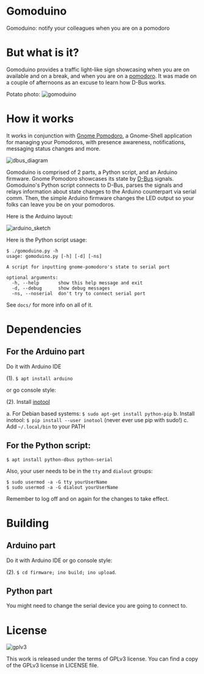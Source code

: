 Gomoduino
======

Gomoduino: notify your colleagues when you are on a pomodoro


# But what is it?
Gomoduino provides a traffic light-like sign showcasing when you are on available
and on a break, and when you are on a [pomodoro](http://pomodorotechnique.com).
It was made on a couple of afternoons as an excuse to learn how D-Bus works.

Potato photo:
![gomoduino](https://github.com/viccuad/gomoduino/raw/master/assets/web/gomoduino.jpg)

# How it works
It works in conjunction with [Gnome Pomodoro](http://gnomepomodoro.org),
a Gnome-Shell application for managing your Pomodoros, with presence awareness,
notifications, messaging status changes and more.

![dbus_diagram](https://github.com/viccuad/gomoduino/raw/master/assets/web/bustle_pomodoro_log.png)

Gomoduino is comprised of 2 parts, a Python script, and an Arduino firmware.
Gnome Pomodoro showcases its state by [D-Bus](https://freedesktop.org/wiki/IntroductionToDBus/)
signals. Gomoduino's Python script connects to D-Bus, parses the signals and relays
information about state changes to the Arduino counterpart via serial comm. Then,
the simple Arduino firmware changes the LED output so your folks can leave you be
on your pomodoros.

Here is the Arduino layout:

![arduino_sketch](https://github.com/viccuad/gomoduino/raw/master/assets/web/Sketch_schem.png)

Here is the Python script usage:

```terminal
$ ./gomoduino.py -h
usage: gomoduino.py [-h] [-d] [-ns]

A script for inputting gnome-pomodoro's state to serial port

optional arguments:
  -h, --help       show this help message and exit
  -d, --debug      show debug messages
  -ns, --noserial  don't try to connect serial port

```

See `docs/` for more info on all of it.


# Dependencies
## For the Arduino part

Do it with Arduino IDE

(1). `$ apt install arduino`

or go console style:

(2). Install [inotool](http://inotool.org/)

  a. For Debian based systems: ```$ sudo apt-get install python-pip```
  b. Install inotool: ```$ pip install --user inotool``` (never ever use pip with sudo!)
  c. Add `~/.local/bin` to your PATH

## For the Python script:

`$ apt install python-dbus python-serial`

Also, your user needs to be in the `tty` and `dialout`  groups:

```terminal
$ sudo usermod -a -G tty yourUserName
$ sudo usermod -a -G dialout yourUserName
```
Remember to log off and on again for the changes to take effect.


# Building
## Arduino part
Do it with Arduino IDE or go console style:

(2). `$ cd firmware; ino build; ino upload`.

## Python part
You might need to change the serial device you are going to connect to.


# License
![gplv3](https://github.com/viccuad/gomoduino/raw/master/assets/web/gplv3.png)

This work is released under the terms of GPLv3 license. You can find a copy of
the GPLv3 license in LICENSE file.
